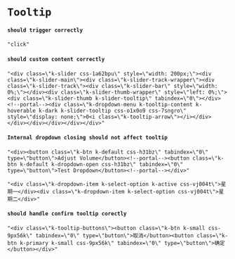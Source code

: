 # `Tooltip`

#### `should trigger correctly`

```
"click"
```

#### `should custom content correctly`

```
"<div class=\"k-slider css-1a62bpu\" style=\"width: 200px;\"><div class=\"k-slider-main\"><div class=\"k-slider-track-wrapper\"><div class=\"k-slider-track\"><div class=\"k-slider-bar\" style=\"width: 0%;\"></div><div class=\"k-slider-thumb-wrapper\" style=\"left: 0%;\"><div class=\"k-slider-thumb k-slider-tooltip\" tabindex=\"0\"></div><!--portal--><div class=\"k-dropdown-menu k-tooltip-content k-hoverable k-dark k-slider-tooltip css-o1x0o9 css-7sngro\" style=\"display: none;\">0<i class=\"k-tooltip-arrow\"></i></div></div></div></div></div></div>"
```

#### `Internal dropdown closing should not affect tooltip`

```
"<div><button class=\"k-btn k-default css-h31bz\" tabindex=\"0\" type=\"button\">Adjust Volume</button><!--portal--><button class=\"k-btn k-default k-dropdown-open css-h31bz\" tabindex=\"0\" type=\"button\">Test Dropdown</button><!--portal--></div>"
```

```
"<div class=\"k-dropdown-item k-select-option k-active css-vj004t\">星期一</div><div class=\"k-dropdown-item k-select-option css-vj004t\">星期二</div>"
```

#### `should handle confirm tooltip corectly`

```
"<div class=\"k-tooltip-buttons\"><button class=\"k-btn k-small css-9px56k\" tabindex=\"0\" type=\"button\">取消</button><button class=\"k-btn k-primary k-small css-9px56k\" tabindex=\"0\" type=\"button\">确定</button></div>"
```

